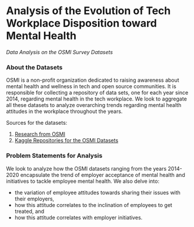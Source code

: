 # Analysis of the Evolution of Tech Workplace Disposition toward Mental Health
*Data Analysis on the OSMI Survey Datasets*

### About the Datasets
OSMI is a non-profit organization dedicated to raising awareness about mental health and wellness in tech and open source communities. It is responsible for collecting a repository of data sets, one for each year since 2014, regarding mental health in the tech workplace. We look to aggregate all these datasets to analyze overarching trends regarding mental health attitudes in the workplace throughout the years.

Sources for the datasets: 
1. [Research from OSMI](https://osmihelp.org/research)
2. [Kaggle Repositories for the OSMI Datasets](https://www.kaggle.com/osmi/mental-health-in-tech-survey)

### Problem Statements for Analysis
We look to analyze how the OSMI datasets ranging from the years 2014-2020 encapsulate the trend of employer acceptance of mental health and initiatives to tackle
employee mental health. We also delve into: 
- the variation of employee attitudes towards sharing their issues with their employers,
- how this attitude correlates to the inclination of employees to get treated, and 
- how this attitude correlates with employer initiatives.
